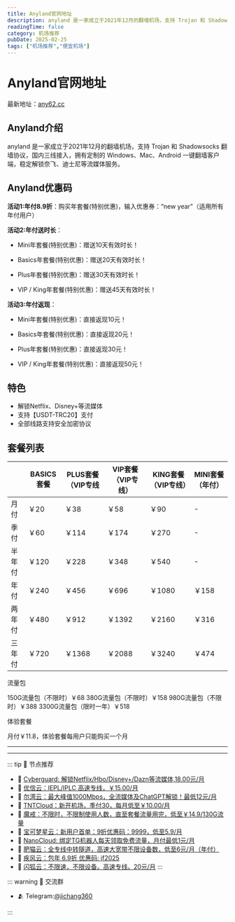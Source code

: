 ```yaml
---
title: Anyland官网地址
description: anyland 是一家成立于2021年12月的翻墙机场，支持 Trojan 和 Shadowsocks 翻墙协议，国内三线接入，拥有定制的 Windows、Mac、Android 一键翻墙客户端，稳定解锁奈飞、迪士尼等流媒体服务。
readingTime: false
category: 机场推荐
pubDate: 2025-02-25
tags: ["机场推荐","便宜机场"]
---
```


# Anyland官网地址

最新地址：[any62.cc](https://a.suola.link/youxinyun)

## Anyland介绍

anyland 是一家成立于2021年12月的翻墙机场，支持 Trojan 和 Shadowsocks 翻墙协议，国内三线接入，拥有定制的 Windows、Mac、Android 一键翻墙客户端，稳定解锁奈飞、迪士尼等流媒体服务。

## Anyland优惠码

**活动1:年付8.9折**：购买年套餐(特别优惠)，输入优惠券：“new year”（适用所有年付用户）

**活动2:年付送时长**：

- Mini年套餐(特别优惠)：赠送10天有效时长！

- Basics年套餐(特别优惠)：赠送20天有效时长！

- Plus年套餐(特别优惠)：赠送30天有效时长！

- VIP / King年套餐(特别优惠)：赠送45天有效时长！

**活动3:年付返现**：

- Mini年套餐(特别优惠)：直接返现10元！

- Basics年套餐(特别优惠)：直接返现20元！

- Plus年套餐(特别优惠)：直接返现30元！

- VIP / King年套餐(特别优惠)：直接返现50元！

## 特色

* 解锁Netflix、Disney+等流媒体
* 支持【USDT-TRC20】支付
* 全部线路支持安全加密协议

## 套餐列表

||BASICS套餐|PLUS套餐（VIP专线|VIP套餐（VIP专线）|KING套餐（VIP专线）|MINI套餐（年付）|
|----|----|----|----|----|----|
|月付|￥20|￥38|￥58|￥90|-|
|季付|￥60|￥114|￥174|￥270|-|
|半年付|￥120|￥228|￥348|￥540|-|
|年付|￥240|￥456|￥696|￥1080|￥158|
|两年付|￥480|￥912|￥1392|￥2160|￥316|
|三年付|￥720|￥1368|￥2088|￥3240|￥474|

流量包

150G流量包（不限时）￥68
380G流量包（不限时）￥158
980G流量包（不限时）￥388
3300G流量包（限时一年）￥518

体验套餐

月付￥11.8，体验套餐每用户只能购买一个月

---------
---------

::: tip 🎉 节点推荐
- 🚀 [Cyberguard: 解锁Netflix/Hbo/Disney+/Dazn等流媒体,18.00元/月](https://www.cyberguard.best/#/register?code=XsreC0T5)<br>
- 🚀 [优信云：IEPL/IPLC 高速专线，￥15.00/月](https://www.优信云.com/#/register?code=JRtE5uIV)<br>
- 🚀 [尔湾云：最大峰值1000Mbps，全流媒体及ChatGPT解锁！最低12元/月](https://erwan6.net/auth/register?code=BoObCd)<br>
- 🚀 [TNTCloud：新开机场，季付30，每月低至￥10.00/月](https://haibing822.tntvipaff.cc/#/register?code=GtjJVgml)<br>
- 🚀 [魔戒：不限时，不限制使用人数，直至套餐流量用完，低至￥14.9/130G流量](https://mojie.app/#/register?code=sSdtPtLo)<br>
- 🚀 [宝可梦星云：新用户首单：9折优惠码：9999，低至5.9/月 ](https://love.521pokemon.com/register?code=56ERkkxp)<br>
- 🚀 [NanoCloud: 绑定TG机器人每天领取免费流量，月付最低1元/月](https://edu.uodoo.bid/auth/register?code=JMiOQDHf)<br>
- 🚀 [肥猫云：全专线中转隧道，高速大宽带不限设备数，低至6元/月（年付）](https://fchb1188.fcvipaff.cc/register?aff=X1vZd2wf)<br>
- 🚀 [疾风云：包年 6.9折 优惠码: jf2025](https://homes.tr25.cn?code=ReCm)<br>
- 🚀 [闪狐云：不限速，不限设备。高速专线。20元/月](https://inv02.ffaff.cc/register?aff=WQApz2pv)
:::

::: warning  💬 交流群

- 🫂 Telegram:[@jichang360](https://t.me/jichang360)

:::
